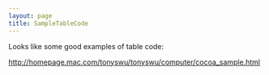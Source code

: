 ```yaml
---
layout: page
title: SampleTableCode
---
```


Looks like some good examples of table code:

http://homepage.mac.com/tonyswu/tonyswu/computer/cocoa_sample.html

